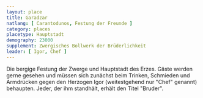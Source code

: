 ```yaml
---
layout: place
title: Garadzar
natlang: [ Carantodunos, Festung der Freunde ]
category: places
placetype: Hauptstadt
demography: 23000
supplement: Zwergisches Bollwerk der Brüderlichkeit
leader: [ Igor, Chef ]
---
```


Die bergige Festung der Zwerge und Hauptstadt des Erzes. Gäste werden gerne gesehen und müssen sich zunächst beim
Trinken, Schmieden und Armdrücken gegen den Herzogen Igor (weitestgehend nur "Chef" genannt) behaupten. Jeder, der ihm
standhält, erhält den Titel "Bruder".

<!--more-->
